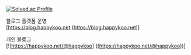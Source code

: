 [![Solved.ac Profile](http://mazassumnida.wtf/api/v2/generate_badge?boj=gguri4549)](https://solved.ac/gguri4549/)

블로그 플랫폼 운영
<br />
[https://blog.happykoo.net (https://blog.happykoo.net)]


개인 블로그
<br />
[![https://happykoo.net/@happykoo] ((https://happykoo.net/@happykoo))]
